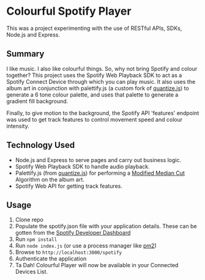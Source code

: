 # Colourful Spotify Player

This was a project experimenting with the use of RESTful APIs, SDKs, Node.js and Express.

## Summary

I like music. I also like colourful things. So, why not bring Spotify and colour together? This project uses the Spotify Web Playback SDK to act as a Spotify Connect Device through which you can play music. It also uses the album art in conjunction with palettify.js (a custom fork of [quantize.js](https://gist.github.com/nrabinowitz/1104622)) to generate a 6 tone colour palette, and uses that palette to generate a gradient fill background.

Finally, to give motion to the background, the Spotify API 'features' endpoint was used to get track features to control movement speed and colour intensity.

## Technology Used

 - Node.js and Express to serve pages and carry out business logic.
 - Spotify Web Playback SDK to handle audio playback.
 - Palettify.js (from [quantize.js](https://gist.github.com/nrabinowitz/1104622)) for performing a [Modified Median Cut](https://en.wikipedia.org/wiki/Median_cut) Algorithm on the album art.
 - Spotify Web API for getting track features.

## Usage

 1. Clone repo
 2. Populate the spotify.json file with your application details. These can be gotten from the [Spotify Developer Dashboard](https://developer.spotify.com/dashboard/login)
 2. Run `npm install`
 3. Run `node index.js` (or use a process manager like [pm2](https://www.npmjs.com/package/pm2))
 4. Browse to `http://localhost:3000/spotify`
 5. Authenticate the application 
 6. Ta Dah! Colourful Player will now be available in your Connected Devices List.
